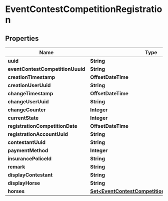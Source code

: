 

# EventContestCompetitionRegistration


## Properties

Name | Type | Description | Notes
------------ | ------------- | ------------- | -------------
**uuid** | **String** |  | 
**eventContestCompetitionUuuid** | **String** |  | 
**creationTimestamp** | **OffsetDateTime** |  | 
**creationUserUuid** | **String** |  |  [optional]
**changeTimestamp** | **OffsetDateTime** |  |  [optional]
**changeUserUuid** | **String** |  |  [optional]
**changeCounter** | **Integer** |  |  [optional]
**currentState** | **Integer** |  |  [optional]
**registrationCompetitionDate** | **OffsetDateTime** |  |  [optional]
**registrationAccountUuid** | **String** |  |  [optional]
**contestantUuid** | **String** |  |  [optional]
**paymentMethod** | **Integer** |  |  [optional]
**insurancePoliceId** | **String** |  |  [optional]
**remark** | **String** |  |  [optional]
**displayContestant** | **String** |  |  [optional]
**displayHorse** | **String** |  |  [optional]
**horses** | [**Set&lt;EventContestCompetitionRegistrationHorse&gt;**](EventContestCompetitionRegistrationHorse.md) |  |  [optional]



